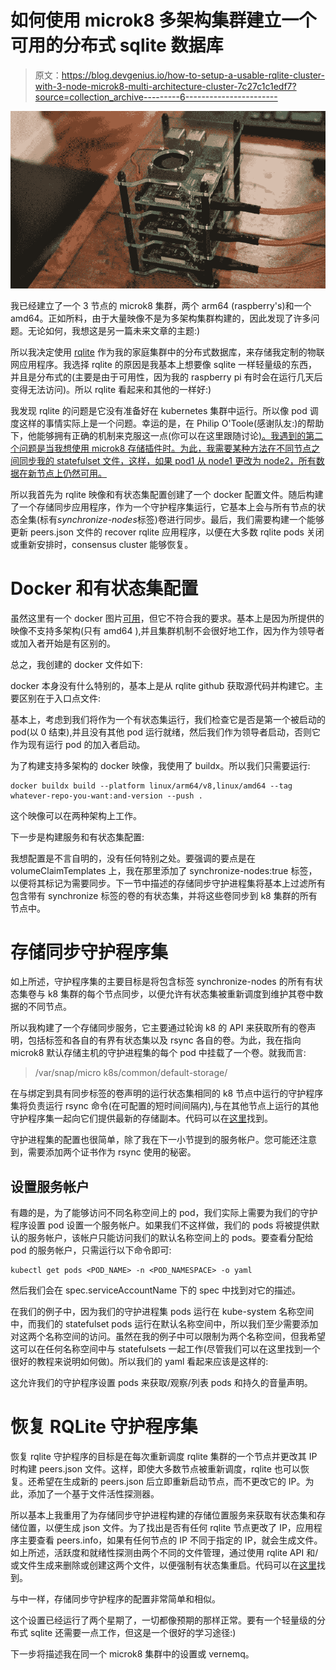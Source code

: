 # 如何使用 microk8 多架构集群建立一个可用的分布式 sqlite 数据库

> 原文：<https://blog.devgenius.io/how-to-setup-a-usable-rqlite-cluster-with-3-node-microk8-multi-architecture-cluster-7c27c1c1edf7?source=collection_archive---------6----------------------->

![](img/6f1b4aee70232de8e4aa79a13b0e140a.png)

我已经建立了一个 3 节点的 microk8 集群，两个 arm64 (raspberry's)和一个 amd64。正如所料，由于大量映像不是为多架构集群构建的，因此发现了许多问题。无论如何，我想这是另一篇未来文章的主题:)

所以我决定使用 [rqlite](https://github.com/rqlite/rqlite) 作为我的家庭集群中的分布式数据库，来存储我定制的物联网应用程序。我选择 rqlite 的原因是我基本上想要像 sqlite 一样轻量级的东西，并且是分布式的(主要是由于可用性，因为我的 raspberry pi 有时会在运行几天后变得无法访问)。所以 rqlite 看起来和其他的一样好:)

我发现 rqlite 的问题是它没有准备好在 kubernetes 集群中运行。所以像 pod 调度这样的事情实际上是一个问题。幸运的是，在 Philip O'Toole(感谢队友:)的帮助下，他能够拥有正确的机制来克服这一点(你可以在这里跟随讨论[)。我遇到的第二个问题是当我想使用 microk8 存储插件时。为此，我需要某种方法在不同节点之间同步我的 statefulset 文件，这样，如果 pod1 从 node1 更改为 node2，所有数据在新节点上仍然可用。](https://github.com/rqlite/rqlite/issues/818#issuecomment-920446136)

所以我首先为 rqlite 映像和有状态集配置创建了一个 docker 配置文件。随后构建了一个存储同步应用程序，作为一个守护程序集运行，它基本上会与所有节点的状态全集(标有*synchronize-nodes*标签)卷进行同步。最后，我们需要构建一个能够更新 peers.json 文件的 recover rqlite 应用程序，以便在大多数 rqlite pods 关闭或重新安排时，consensus cluster 能够恢复。

# Docker 和有状态集配置

虽然这里有一个 docker 图片[可用](https://hub.docker.com/r/rqlite/rqlite)，但它不符合我的要求。基本上是因为所提供的映像不支持多架构(只有 amd64 ),并且集群机制不会很好地工作，因为作为领导者或加入者开始是有区别的。

总之，我创建的 docker 文件如下:

docker 本身没有什么特别的，基本上是从 rqlite github 获取源代码并构建它。主要区别在于入口点文件:

基本上，考虑到我们将作为一个有状态集运行，我们检查它是否是第一个被启动的 pod(以 0 结束),并且没有其他 pod 运行就绪，然后我们作为领导者启动，否则它作为现有运行 pod 的加入者启动。

为了构建支持多架构的 docker 映像，我使用了 buildx。所以我们只需要运行:

```
docker buildx build --platform linux/arm64/v8,linux/amd64 --tag  whatever-repo-you-want:and-version --push .
```

这个映像可以在两种架构上工作。

下一步是构建服务和有状态集配置:

我想配置是不言自明的，没有任何特别之处。要强调的要点是在 volumeClaimTemplates 上，我在那里添加了 synchronize-nodes:true 标签，以便将其标记为需要同步。下一节中描述的存储同步守护进程集将基本上过滤所有包含带有 synchronize 标签的卷的有状态集，并将这些卷同步到 k8 集群的所有节点中。

# 存储同步守护程序集

如上所述，守护程序集的主要目标是将包含标签 synchronize-nodes 的所有有状态集卷与 k8 集群的每个节点同步，以便允许有状态集被重新调度到维护其卷中数据的不同节点。

所以我构建了一个存储同步服务，它主要通过轮询 k8 的 API 来获取所有的卷声明，包括标签和各自的有界有状态集以及 rsync 各自的卷。为此，我在指向 microk8 默认存储主机的守护进程集的每个 pod 中挂载了一个卷。就我而言:

> /var/snap/micro k8s/common/default-storage/

在与绑定到具有同步标签的卷声明的运行状态集相同的 k8 节点中运行的守护程序集将负责运行 rsync 命令(在可配置的短时间间隔内),与在其他节点上运行的其他守护程序集一起向它们提供最新的存储副本。代码可以在[这里](https://github.com/paulosotu/local-storage-sync)找到。

守护进程集的配置也很简单，除了我在下一小节提到的服务帐户。您可能还注意到，需要添加两个证书作为 rsync 使用的秘密。

## 设置服务帐户

有趣的是，为了能够访问不同名称空间上的 pod，我们实际上需要为我们的守护程序设置 pod 设置一个服务帐户。如果我们不这样做，我们的 pods 将被提供默认的服务帐户，该帐户只能访问我们的默认名称空间上的 pods。要查看分配给 pod 的服务帐户，只需运行以下命令即可:

```
kubectl get pods <POD_NAME> -n <POD_NAMESPACE> -o yaml
```

然后我们会在 spec.serviceAccountName 下的 spec 中找到对它的描述。

在我们的例子中，因为我们的守护进程集 pods 运行在 kube-system 名称空间中，而我们的 statefulset pods 运行在默认名称空间中，所以我们至少需要添加对这两个名称空间的访问。虽然在我的例子中可以限制为两个名称空间，但我希望这可以在任何名称空间中与 statefulsets 一起工作(尽管我们可以在这里找到一个很好的教程来说明如何做)。所以我们的 yaml 看起来应该是这样的:

这允许我们的守护程序设置 pods 来获取/观察/列表 pods 和持久的音量声明。

# 恢复 RQLite 守护程序集

恢复 rqlite 守护程序的目标是在每次重新调度 rqlite 集群的一个节点并更改其 IP 时构建 peers.json 文件。这样，即使大多数节点被重新调度，rqlite 也可以恢复。还希望在生成新的 peers.json 后立即重新启动节点，而不更改它的 IP。为此，添加了一个基于文件活性探测器。

所以基本上我重用了为存储同步守护进程构建的存储位置服务来获取有状态集和存储位置，以便生成 json 文件。为了找出是否有任何 rqlite 节点更改了 IP，应用程序主要查看 peers.info，如果有任何节点的 IP 不同于指定的 IP，就会生成文件。如上所述，活跃度和就绪性探测由两个不同的文件管理，通过使用 rqlite API 和/或文件生成来删除或创建这两个文件，以便强制有状态集重启。代码可以在[这里](https://github.com/paulosotu/rqlite-recover)找到。

与中一样，存储同步守护程序的配置非常简单和相似。

这个设置已经运行了两个星期了，一切都像预期的那样正常。要有一个轻量级的分布式 sqlite 还需要一点工作，但这是一个很好的学习途径:)

下一步将描述我在同一个 microk8 集群中的设置或 vernemq。